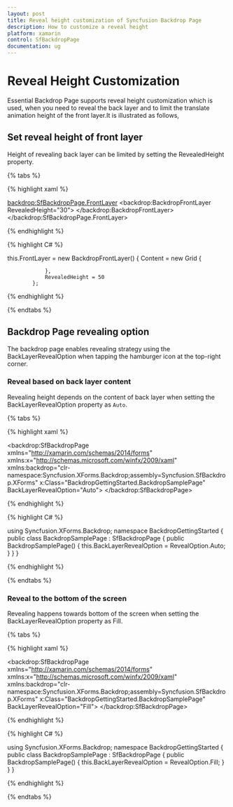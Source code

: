 ```yaml
---
layout: post
title: Reveal height customization of Syncfusion Backdrop Page
description: How to customize a reveal height
platform: xamarin
control: SfBackdropPage
documentation: ug
---
```


# Reveal Height Customization

Essential Backdrop Page supports reveal height customization which is used, when you need to reveal the back layer and to limit the translate animation height of the front layer.It is illustrated as follows,

## Set reveal height of front layer

Height of revealing back layer can be limited by setting the RevealedHeight property.

{% tabs %} 

{% highlight xaml %} 

<backdrop:SfBackdropPage.FrontLayer>
        <backdrop:BackdropFrontLayer RevealedHeight="30">
            <Grid />
        </backdrop:BackdropFrontLayer>
</backdrop:SfBackdropPage.FrontLayer> 


{% endhighlight %}

{% highlight C# %} 

this.FrontLayer = new BackdropFrontLayer()
            {
                Content = new Grid
                {
				
                },
				RevealedHeight = 50
            };

{% endhighlight %}

{% endtabs %}

## Backdrop Page revealing option

The backdrop page enables revealing strategy using the BackLayerRevealOption when tapping the hamburger icon at the top-right corner.

### Reveal based on back layer content

Revealing height depends on the content of back layer when setting the BackLayerRevealOption property as `Auto`.

{% tabs %} 

{% highlight xaml %} 

<backdrop:SfBackdropPage
    xmlns="http://xamarin.com/schemas/2014/forms"
    xmlns:x="http://schemas.microsoft.com/winfx/2009/xaml"
    xmlns:backdrop="clr-namespace:Syncfusion.XForms.Backdrop;assembly=Syncfusion.SfBackdrop.XForms"
    x:Class="BackdropGettingStarted.BackdropSamplePage"
    BackLayerRevealOption="Auto">
</backdrop:SfBackdropPage>

{% endhighlight %}

{% highlight C# %} 

using Syncfusion.XForms.Backdrop;
namespace BackdropGettingStarted
{
    public class BackdropSamplePage : SfBackdropPage
    {
        public BackdropSamplePage()
        {
            this.BackLayerRevealOption = RevealOption.Auto;
        }
    }
}

{% endhighlight %}

{% endtabs %}

### Reveal to the bottom of the screen

Revealing happens towards bottom of the screen when setting the BackLayerRevealOption property as Fill.

{% tabs %} 

{% highlight xaml %} 

<backdrop:SfBackdropPage
    xmlns="http://xamarin.com/schemas/2014/forms"
    xmlns:x="http://schemas.microsoft.com/winfx/2009/xaml"
    xmlns:backdrop="clr-namespace:Syncfusion.XForms.Backdrop;assembly=Syncfusion.SfBackdrop.XForms"
    x:Class="BackdropGettingStarted.BackdropSamplePage"
    BackLayerRevealOption="Fill">
</backdrop:SfBackdropPage>

{% endhighlight %}

{% highlight C# %} 

using Syncfusion.XForms.Backdrop;
namespace BackdropGettingStarted
{
    public class BackdropSamplePage : SfBackdropPage
    {
        public BackdropSamplePage()
        {
            this.BackLayerRevealOption = RevealOption.Fill;
        }
    }
}

{% endhighlight %}

{% endtabs %}
